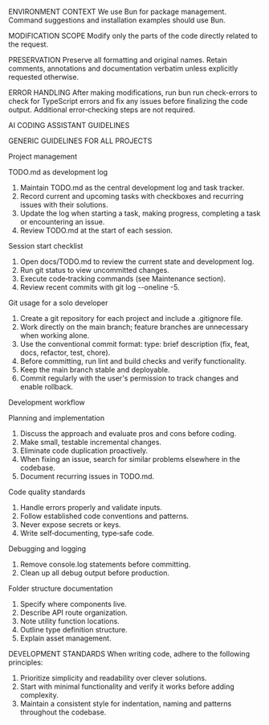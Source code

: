 ENVIRONMENT CONTEXT
We use Bun for package management. Command suggestions and installation examples should use Bun.

MODIFICATION SCOPE
Modify only the parts of the code directly related to the request.

PRESERVATION
Preserve all formatting and original names. Retain comments, annotations and documentation verbatim unless explicitly requested otherwise.

ERROR HANDLING
After making modifications, run bun run check-errors to check for TypeScript errors and fix any issues before finalizing the code output. Additional error‑checking steps are not required.

AI CODING ASSISTANT GUIDELINES

GENERIC GUIDELINES FOR ALL PROJECTS

Project management

TODO.md as development log

1. Maintain TODO.md as the central development log and task tracker.
2. Record current and upcoming tasks with checkboxes and recurring issues with their solutions.
3. Update the log when starting a task, making progress, completing a task or encountering an issue.
4. Review TODO.md at the start of each session.

Session start checklist

1. Open docs/TODO.md to review the current state and development log.
2. Run git status to view uncommitted changes.
3. Execute code‑tracking commands (see Maintenance section).
4. Review recent commits with git log --oneline -5.

Git usage for a solo developer

1. Create a git repository for each project and include a .gitignore file.
2. Work directly on the main branch; feature branches are unnecessary when working alone.
3. Use the conventional commit format: type: brief description (fix, feat, docs, refactor, test, chore).
4. Before committing, run lint and build checks and verify functionality.
5. Keep the main branch stable and deployable.
6. Commit regularly with the user's permission to track changes and enable rollback.

Development workflow

Planning and implementation

1. Discuss the approach and evaluate pros and cons before coding.
2. Make small, testable incremental changes.
3. Eliminate code duplication proactively.
4. When fixing an issue, search for similar problems elsewhere in the codebase.
5. Document recurring issues in TODO.md.

Code quality standards

1. Handle errors properly and validate inputs.
2. Follow established code conventions and patterns.
3. Never expose secrets or keys.
4. Write self‑documenting, type‑safe code.

Debugging and logging

1. Remove console.log statements before committing.
2. Clean up all debug output before production.

Folder structure documentation

1. Specify where components live.
2. Describe API route organization.
3. Note utility function locations.
4. Outline type definition structure.
5. Explain asset management.

DEVELOPMENT STANDARDS
When writing code, adhere to the following principles:

1. Prioritize simplicity and readability over clever solutions.
2. Start with minimal functionality and verify it works before adding complexity.
3. Maintain a consistent style for indentation, naming and patterns throughout the codebase.
